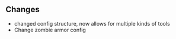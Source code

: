 ## Changes

- changed config structure, now allows for multiple kinds of tools
- Change zombie armor config


